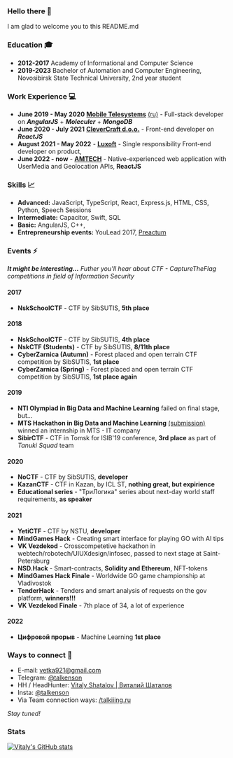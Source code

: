 ### Hello there 👋
I am glad to welcome you to this README.md
### Education 🎓
- **2012-2017** Academy of Informational and Computer Science
- **2019-2023** Bachelor of Automation and Computer Engineering, Novosibirsk State Technical University, 2nd year student
### Work Experience 💻
- **June 2019 - May 2020** **[Mobile Telesystems](http://ir.mts.ru/home/default.aspx)** [(ru)](https://mts.ru/) - Full-stack developer on ***AngularJS*** + ***Moleculer*** + ***MongoDB***
- **June 2020 - July 2021** **[CleverCraft d.o.o.](https://www.clevercraft.net/)** - Front-end developer on ***ReactJS***
- **August 2021 - May 2022** - **[Luxoft](https://www.luxoft.com/)** - Single responsibility Front-end developer on product, 
- **June 2022 - now** - **[AMTECH](https://amtech.ru/)** - Native-experienced web application with UserMedia and Geolocation APIs, 
**ReactJS** 
### Skills 📈
- **Advanced:** JavaScript, TypeScript, React, Express.js, HTML, CSS, Python, Speech Sessions 
- **Intermediate:** Capacitor, Swift, SQL
- **Basic:** AngularJS, C++, 
- **Entrepreneurship events:** YouLead 2017, [Preactum](https://preactum.ru/)
### Events ⚡
***It might be interesting...** Futher you'll hear about CTF - CaptureTheFlag competitions in field of Information Security*

#### **2017**
- **NskSchoolCTF** - CTF by SibSUTIS, **5th place**
#### **2018**
- **NskSchoolCTF** - CTF by SibSUTIS, **4th place**
- **NskCTF (Students)** - CTF by SibSUTIS, **8/11th place**
- **CyberZarnica (Autumn)** - Forest placed and open terrain CTF competition by SibSUTIS, **1st place**
- **CyberZarnica (Spring)** - Forest placed and open terrain CTF competition by SibSUTIS, **1st place again**
#### **2019**
- **NTI Olympiad in Big Data and Machine Learning** failed on final stage, but...
- **MTS Hackathon in Big Data and Machine Learning** [(submission)](https://github.com/talkenson/lunar-lander-solve) winned an internship in MTS - IT company
- **SibirCTF** - CTF in Tomsk for ISIB'19 conference, **3rd place** as part of *Tanuki Squad* team
#### **2020**
- **NoCTF** - CTF by SibSUTIS, **developer**
- **KazanCTF** - CTF in Kazan, by ICL ST, **nothing great, but expirience**
- **Educational series** - "ТриЛогика" series about next-day world staff requirements, **as speaker**
#### **2021** 
- **YetiCTF** - CTF by NSTU, **developer**
- **MindGames Hack** - Creating smart interface for playing GO with AI tips
- **VK Vezdekod** - Crosscompetetive hackathon in webtech/robotech/UIUXdesign/infosec, passed to next stage at Saint-Petersburg
- **NSD.Hack** - Smart-contracts, **Solidity and Ethereum**, NFT-tokens
- **MindGames Hack Finale** - Worldwide GO game championship at Vladivostok
- **TenderHack** - Tenders and smart analysis of requests on the gov platform, **winners!!!**
- **VK Vezdekod Finale** - 7th place of 34, a lot of experience
#### **2022**
- **Цифровой прорыв** - Machine Learning **1st place**

### Ways to connect 🤙
- E-mail: [vetka921@gmail.com](mailto:vetka921@gmail.com)
- Telegram: [@talkenson](http://t.me/talkenson)
- HH / HeadHunter: [Vitaly Shatalov | Виталий Шаталов](https://novosibirsk.hh.ru/resume/f53819f5ff03be32dc0039ed1f484779614e70)
- Insta: [@talkenson](https://instagram.com/talkenson)
- Via Team connection ways: [/talkiiing.ru](https://talkiiing.ru)

*Stay tuned!*

### Stats
[![Vitaly's GitHub stats](https://github-readme-stats.vercel.app/api?username=talkenson&count_private=true&show_icons=true&theme=tokyonight&hide_border=true&include_all_commits=true&custom_title=Public+Contributions)](https://github.com/anuraghazra/github-readme-stats)


